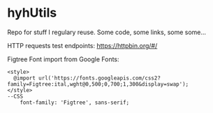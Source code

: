 # hyhUtils
Repo for stuff I regulary reuse. Some code, some links, some some...



HTTP requests test endpoints: 
https://httpbin.org/#/

Figtree Font import from Google Fonts:


```
<style>
  @import url('https://fonts.googleapis.com/css2?family=Figtree:ital,wght@0,500;0,700;1,300&display=swap');
</style>
--CSS
    font-family: 'Figtree', sans-serif;
```
